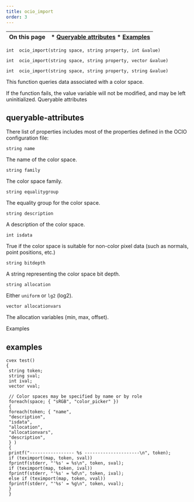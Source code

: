 ```yaml
---
title: ocio_import
order: 3
---
```

| On this page | * [Queryable attributes](#queryable-attributes) * [Examples](#examples) |
| --- | --- |

`int  ocio_import(string space, string property, int &value)`

`int  ocio_import(string space, string property, vector &value)`

`int  ocio_import(string space, string property, string &value)`

This function queries data associated with a color space.

If the function fails, the value variable will not be modified,
and may be left uninitialized.
Queryable attributes

## queryable-attributes

There list of properties includes most of the properties defined in the OCIO configuration file:

`string name`

The name of the color space.

`string family`

The color space family.

`string equalitygroup`

The equality group for the color space.

`string description`

A description of the color space.

`int isdata`

True if the color space is suitable for non-color pixel data (such as normals, point positions, etc.)

`string bitdepth`

A string representing the color space bit depth.

`string allocation`

Either `uniform` or `lg2` (log2).

`vector allocationvars`

The allocation variables (min, max, offset).

Examples

## examples

```vex
cvex test()
{
 string token;
 string sval;
 int ival;
 vector vval;

 // Color spaces may be specified by name or by role
 foreach(space; { "sRGB", "color_picker" })
 {
 foreach(token; { "name",
 "description",
 "isdata",
 "allocation",
 "allocationvars",
 "description",
 } )
 {
 printf("----------------- %s ---------------------\n", token);
 if (teximport(map, token, sval))
 fprintf(stderr, "'%s' = %s\n", token, sval);
 if (teximport(map, token, ival))
 fprintf(stderr, "'%s' = %d\n", token, ival);
 else if (teximport(map, token, vval))
 fprintf(stderr, "'%s' = %g\n", token, vval);
 }
 }

```
